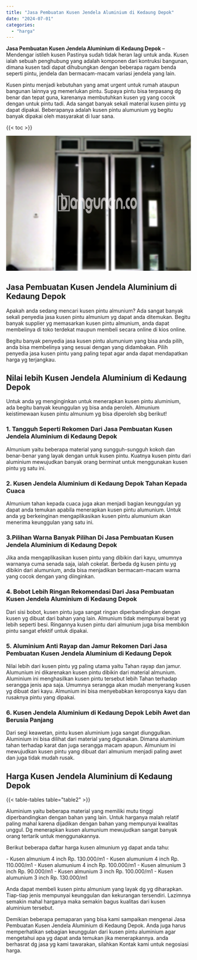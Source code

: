 ```yaml
---
title: "Jasa Pembuatan Kusen Jendela Aluminium di Kedaung Depok"
date: "2024-07-01"
categories: 
  - "harga"
---
```


**Jasa Pembuatan Kusen Jendela Aluminium di Kedaung Depok** – Mendengar istileh kusen Pastinya sudah tidak heran lagi untuk anda. Kusen ialah sebuah penghubung yang adalah komponen dari kontruksi bangunan, dimana kusen tadi dapat dihubungkan dengan beberapa ragam benda seperti pintu, jendela dan bermacam-macam variasi jendela yang lain.

Kusen pintu menjadi kebutuhan yang amat urgent untuk rumah ataupun bangunan lainnya yg memerlukan pintu. Supaya pintu bisa terpasang dg benar dan tepat guna, karenanya membutuhkan kusen yg yang cocok dengan untuk pintu tadi. Ada sangat banyak sekali material kusen pintu yg dapat dipakai. Beberapanya adalah kusen pintu alumunium yg begitu banyak dipakai oleh masyarakat di luar sana.

{{< toc >}}

![Jasa Pembuatan Kusen Jendela Aluminium di Kedaung Depok](/images/harga-kusen-jendela-alumunium-39.png)

## Jasa Pembuatan Kusen Jendela Aluminium di Kedaung Depok

Apakah anda sedang mencari kusen pintu almunium? Ada sangat banyak sekali penyedia jasa kusen pintu almunium yg dapat anda ditemukan. Begitu banyak supplier yg memasarkan kusen pintu almunium, anda dapat membelinya di toko terdekat maupun membeli secara online di kios online.

Begitu banyak penyedia jasa kusen pintu alumunium yang bisa anda pilih, anda bisa membelinya yang sesuai dengan yang didambakan. Pilih penyedia jasa kusen pintu yang paling tepat agar anda dapat mendapatkan harga yg terjangkau.

## Nilai lebih Kusen Jendela Aluminium di Kedaung Depok

Untuk anda yg menginginkan untuk menerapkan kusen pintu aluminium, ada begitu banyak keunggulan yg bisa anda peroleh. Almunium keistimewaan kusen pintu almunium yg bisa diperoleh sbg berikut!

### 1\. Tangguh Seperti Rekomen Dari Jasa Pembuatan Kusen Jendela Aluminium di Kedaung Depok

Almunium yaitu beberapa material yang sungguh-sungguh kokoh dan benar-benar yang layak dengan untuk kusen pintu. Kuatnya kusen pintu dari aluminium mewujudkan banyak orang berminat untuk menggunakan kusen pintu yg satu ini.

### 2\. Kusen Jendela Aluminium di Kedaung Depok Tahan Kepada Cuaca

Almunium tahan kepada cuaca juga akan menjadi bagian keunggulan yg dapat anda temukan apabila menerapkan kusen pintu alumunium. Untuk anda yg berkeinginan mengaplikasikan kusen pintu alumunium akan menerima keunggulan yang satu ini.

### 3.Pilihan Warna Banyak Pilihan Di Jasa Pembuatan Kusen Jendela Aluminium di Kedaung Depok

Jika anda mengaplikasikan kusen pintu yang dibikin dari kayu, umumnya warnanya cuma senada saja, ialah cokelat. Berbeda dg kusen pintu yg dibikin dari alumunium, anda bisa menjadikan bermacam-macam warna yang cocok dengan yang diinginkan.

### 4\. Bobot Lebih Ringan Rekomendasi Dari Jasa Pembuatan Kusen Jendela Aluminium di Kedaung Depok

Dari sisi bobot, kusen pintu juga sangat ringan diperbandingkan dengan kusen yg dibuat dari bahan yang lain. Almunium tidak mempunyai berat yg lebih seperti besi. Ringannya kusen pintu dari almunium juga bisa membikin pintu sangat efektif untuk dipakai.

### 5\. Aluminium Anti Rayap dan Jamur Rekomen Dari Jasa Pembuatan Kusen Jendela Aluminium di Kedaung Depok

Nilai lebih dari kusen pintu yg paling utama yaitu Tahan rayap dan jamur. Alumunium ini dikarenakan kusen pintu dibikin dari material almunium. Aluminium ini menghasilkan kusen pintu tersebut lebih Tahan terhadap serangga jenis apa saja. Umumnya serangga akan mudah menyerang kusen yg dibuat dari kayu. Almunium ini bisa menyebabkan keroposnya kayu dan rusaknya pintu yang dipakai.

### 6\. Kusen Jendela Aluminium di Kedaung Depok Lebih Awet dan Berusia Panjang

Dari segi keawetan, pintu kusen aluminium juga sangat diunggulkan. Aluminium ini bisa dilihat dari material yang digunakan. Dimana aluminium tahan terhadap karat dan juga serangga macam apapun. Almunium ini mewujudkan kusen pintu yang dibuat dari almunium menjadi paling awet dan juga tidak mudah rusak.

## Harga Kusen Jendela Aluminium di Kedaung Depok

{{< table-tables table="table2" >}}

Aluminium yaitu beberapa material yang memiliki mutu tinggi diperbandingkan dengan bahan yang lain. Untuk harganya malah relatif paling mahal karena dijadikan dengan bahan yang mempunyai kwalitas unggul. Dg menerapkan kusen alumunium mewujudkan sangat banyak orang tertarik untuk menggunakannya.

Berikut beberapa daftar harga kusen almunium yg dapat anda tahu:

\- Kusen almunium 4 inch Rp. 130.000/m1 - Kusen alumunium 4 inch Rp. 110.000/m1 - Kusen alumunium 4 inch Rp. 100.000/m1 - Kusen almunium 3 inch Rp. 90.000/m1 - Kusen almunium 3 inch Rp. 100.000/m1 - Kusen alumunium 3 inch Rp. 130.000/m1

Anda dapat membeli kusen pintu almunium yang layak dg yg diharapkan. Tiap-tiap jenis mempunyai keunggulan dan kekurangan tersendiri. Lazimnya semakin mahal harganya maka semakin bagus kualitas dari kusen aluminium tersebut.

Demikian beberapa pemaparan yang bisa kami sampaikan mengenai Jasa Pembuatan Kusen Jendela Aluminium di Kedaung Depok. Anda juga harus memperhatikan sebagian keunggulan dari kusen pintu aluminium agar mengetahui apa yg dapat anda temukan jika menerapkannya. anda berhasrat dg jasa yg kami tawarakan, silahkan Kontak kami untuk negosiasi harga.
